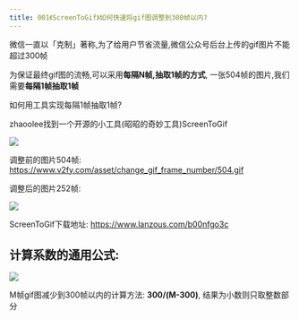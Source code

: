 ```yaml
---
title: 001《ScreenToGif》如何快速将gif图调整到300帧以内?
---
```


微信一直以「克制」著称,为了给用户节省流量,微信公众号后台上传的gif图片不能超过300帧

为保证最终gif图的流畅,可以采用**每隔N帧,抽取1帧的方式**, 一张504帧的图片,我们需要**每隔1帧抽取1帧**

如何用工具实现每隔1帧抽取1帧?

zhaoolee找到一个开源的小工具(昭昭的奇妙工具)ScreenToGif


![](https://www.v2fy.com/asset/change_gif_frame_number/to_252.gif)

调整前的图片504帧: https://www.v2fy.com/asset/change_gif_frame_number/504.gif 

调整后的图片252帧:

![](https://www.v2fy.com/asset/change_gif_frame_number/252.gif)


ScreenToGif下载地址: https://www.lanzous.com/b00nfgo3c


## 计算系数的通用公式:

![](https://www.v2fy.com/asset/change_gif_frame_number/xishu.png)

M帧gif图减少到300帧以内的计算方法: **300/(M-300)**, 结果为小数则只取整数部分












